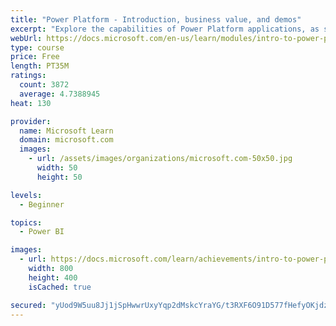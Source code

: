 ```yaml
---
title: "Power Platform - Introduction, business value, and demos"
excerpt: "Explore the capabilities of Power Platform applications, as seen in demonstrations and customer case studies."
webUrl: https://docs.microsoft.com/en-us/learn/modules/intro-to-power-platform-mba/
type: course
price: Free
length: PT35M
ratings:
  count: 3872
  average: 4.7388945
heat: 130

provider:
  name: Microsoft Learn
  domain: microsoft.com
  images:
    - url: /assets/images/organizations/microsoft.com-50x50.jpg
      width: 50
      height: 50

levels:
  - Beginner

topics:
  - Power BI

images:
  - url: https://docs.microsoft.com/learn/achievements/intro-to-power-platform-social.png
    width: 800
    height: 400
    isCached: true

secured: "yUod9W5uu8Jj1jSpHwwrUxyYqp2dMskcYraYG/t3RXF6O91D577fHefyOKjdzSRb3QspTtWr7hfdmzDu6I+qkZyMH9nwTe2EtY5qEgEFxqS8dEB8or3iNMkZGB7XfI2Yzq6Z/Nvw8K+ffRSIP4OutUacpZgnNIDX2MsMWMk2zfykXEmgxSkdbD7hunblIlABsMgRnuGNJJOC76Y4jyrT6xIbZdXl8p4b0OyGqHQxhwGgFS6Wwbp3Ybk0/YjZCjwBv08m58clLq7/2OarjKoiFUirZOSEWQNHQTvlAnAnDh5npkvduFRagZjFXlTIcPFLmgw5noNy9gnkel1kGOiyQhqfbkfbfKZjfFxno73nCgJVCHg7eVisvJ6cvF4dzmlsaBFDzXpTYgrB3xs4VH1undQFiQnIt/sDg9Gev0nbWLw=;DGsY20nOKqiOdpFWAB18Jw=="
---
```


